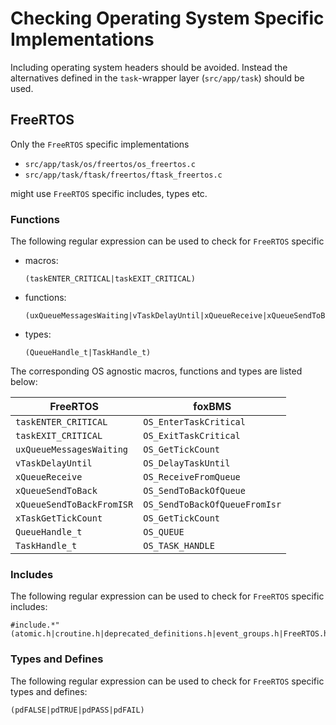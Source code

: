 # Checking Operating System Specific Implementations

Including operating system headers should be avoided.
Instead the alternatives defined in the ``task``-wrapper layer
(``src/app/task``) should be used.

## FreeRTOS

Only the ``FreeRTOS`` specific implementations

- ``src/app/task/os/freertos/os_freertos.c``
- ``src/app/task/ftask/freertos/ftask_freertos.c``

might use ``FreeRTOS`` specific includes, types etc.

### Functions

The following regular expression can be used to check for ``FreeRTOS`` specific
- macros:
  ```
  (taskENTER_CRITICAL|taskEXIT_CRITICAL)
  ```
- functions:
  ```
  (uxQueueMessagesWaiting|vTaskDelayUntil|xQueueReceive|xQueueSendToBack|xQueueSendToBackFromISR|xTaskGetTickCount)
  ```
- types:
  ```
  (QueueHandle_t|TaskHandle_t)
  ```

The corresponding OS agnostic macros, functions and types are listed below:

| FreeRTOS                      | foxBMS                            |
|-------------------------------|-----------------------------------|
| ``taskENTER_CRITICAL``        | ``OS_EnterTaskCritical``          |
| ``taskEXIT_CRITICAL``         | ``OS_ExitTaskCritical``           |
| ``uxQueueMessagesWaiting``    | ``OS_GetTickCount``               |
| ``vTaskDelayUntil``           | ``OS_DelayTaskUntil``             |
| ``xQueueReceive``             | ``OS_ReceiveFromQueue``           |
| ``xQueueSendToBack``          | ``OS_SendToBackOfQueue``          |
| ``xQueueSendToBackFromISR``   | ``OS_SendToBackOfQueueFromIsr``   |
| ``xTaskGetTickCount``         | ``OS_GetTickCount``               |
| ``QueueHandle_t``             | ``OS_QUEUE``                      |
| ``TaskHandle_t``              | ``OS_TASK_HANDLE``                |

### Includes

The following regular expression can be used to check for ``FreeRTOS`` specific
includes:

```
#include.*"(atomic.h|croutine.h|deprecated_definitions.h|event_groups.h|FreeRTOS.h|FreeRTOSConfig.h|list.h|message_buffer.h|mpu_prototypes.h|mpu_wrappers.h|portable.h|projdefs.h|queue.h|semphr.h|StackMacros.h|stack_macros.h|stream_buffer.h|task.h|timers.h)
```

### Types and Defines

The following regular expression can be used to check for ``FreeRTOS`` specific
types and defines:

```
(pdFALSE|pdTRUE|pdPASS|pdFAIL)
```
